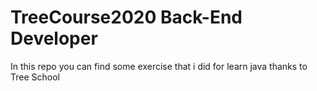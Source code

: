 # TreeCourse2020 Back-End Developer
In this repo you can find some exercise that i did for learn java thanks to Tree School
